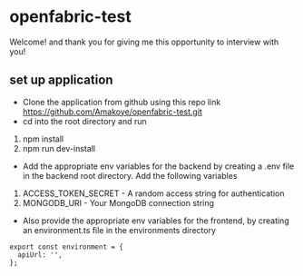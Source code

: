 # openfabric-test
Welcome! and thank you for giving me this opportunity to interview with you!
## set up application
* Clone the application from github using this repo link https://github.com/Amakoye/openfabric-test.git
* cd into the root directory and run
1. npm install
2. npm run dev-install
* Add the appropriate env variables for the backend by creating a .env file in the backend root directory. Add the following variables
1. ACCESS_TOKEN_SECRET - A random access string for authentication
2. MONGODB_URI - Your MongoDB connection string
* Also provide the appropriate env variables for the frontend, by creating an environment.ts file in the environments directory
```
export const environment = {
  apiUrl: '',
};

```